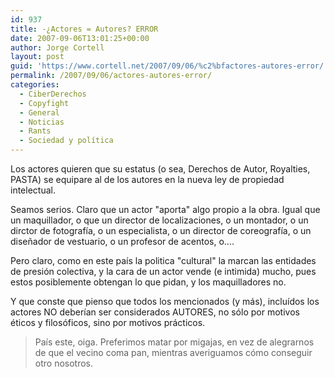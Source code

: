 ```yaml
---
id: 937
title: -¿Actores = Autores? ERROR
date: 2007-09-06T13:01:25+00:00
author: Jorge Cortell
layout: post
guid: 'https://www.cortell.net/2007/09/06/%c2%bfactores-autores-error/'
permalink: /2007/09/06/actores-autores-error/
categories:
  - CiberDerechos
  - Copyfight
  - General
  - Noticias
  - Rants
  - Sociedad y polí­tica
---
```

Los actores quieren que su estatus (o sea, Derechos de Autor, Royalties, PASTA) se equipare al de los autores en la nueva ley de propiedad intelectual.

Seamos serios. Claro que un actor "aporta" algo propio a la obra. Igual que un maquillador, o que un director de localizaciones, o un montador, o un dirctor de fotografí­a, o un especialista, o un director de coreografí­a, o un diseñador de vestuario, o un profesor de acentos, o....

Pero claro, como en este paí­s la politica "cultural" la marcan las entidades de presión colectiva, y la cara de un actor vende (e intimida) mucho, pues estos posiblemente obtengan lo que pidan, y los maquilladores no.

Y que conste que pienso que todos los mencionados (y más), incluí­dos los actores NO deberí­an ser considerados AUTORES, no sólo por motivos éticos y filosóficos, sino por motivos prácticos.

> Paí­s este, oiga. Preferimos matar por migajas, en vez de alegrarnos de que el vecino coma pan, mientras averiguamos cómo conseguir otro nosotros.
